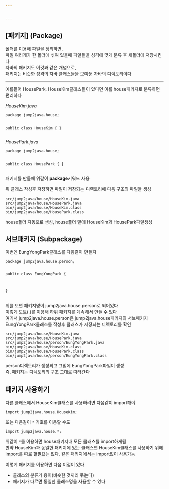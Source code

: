 ```yaml
---


---
```


<h2 id="패키지-package">[패키지] (Package)</h2>
<p>폴더를 이용해 파일을 정리하면,<br>
파일 여러개가 한 폴더에 섞여 있을때 파일들을 성격에 맞게 분류 후 새폴더에 저장시킨다<br>
자바의 패키지도 이것과 같은 개념으로,<br>
패키지는 비슷한 성격의 자바 클래스들을 모아둔 자바의 디렉토리이다</p>
<hr>
<p>예를들어 HousePark, HouseKim클래스들이 있다면 이를 house패키지로 분류하면 편리하다</p>
<p><em>HouseKim.java</em></p>
<pre><code>package jump2java.house;

public class HouseKim {
}
</code></pre>
<p><em>HousePark.java</em></p>
<pre><code>package jump2java.house;

public class HousePark {
}
</code></pre>
<p>패키지를 만들때 위같이  <strong>package</strong>키워드 사용</p>
<p>위 클래스 작성후 저장하면 파일이 저장되는 디렉토리에 다음 구조의 파일들 생성</p>
<pre><code>src/jump2java/house/HouseKim.java
src/jump2java/house/HousePark.java
bin/jump2java/house/HouseKim.class
bin/jump2java/house/HousePark.class
</code></pre>
<p>house폴더 자동으로 생성, house폴더 밑에 HouseKim과 HousePark파일생성</p>
<h2 id="서브패키지-subpackage">서브패키지 (Subpackage)</h2>
<p>이번엔 EungYongPark클래스를 다음같이 만들자</p>
<pre><code>package jump2java.house.person;

public class EungYongPark {

}
</code></pre>
<p>위를 보면 패키지명이 jump2java.house.person로 되어있다<br>
이렇게 도트(.)를 이용해 하위 패키지를 계속해서 만들 수 있다<br>
여기서 jump2java.house.person은 jump2java.house패키지의 서브패키지<br>
EungYongPark클래스를 작성후 클래스가 저장되는 디렉토리를 확인</p>
<pre><code>src/jump2java/house/HouseKim.java
src/jump2java/house/HousePark.java
src/jump2java/house/person/EungYongPark.java
bin/jump2java/house/HouseKim.class
bin/jump2java/house/HousePark.class
bin/jump2java/house/person/EungYongPark.class
</code></pre>
<p>person디렉토리가 생성되고 그밑에 EungYongPark파일이 생성<br>
즉, 패키지는 디렉토리의 구조 그대로 따라간다</p>
<h2 id="패키지-사용하기">패키지 사용하기</h2>
<p>다른 클래스에서 HouseKim클래스를 사용하려면 다음같이 import해야</p>
<pre><code>import jump2java.house.HouseKim;
</code></pre>
<p>또는 다음같이  <code>*</code> 기호를 이용할 수도</p>
<pre><code>import jump2java.house.*;
</code></pre>
<p>위같이  <code>*</code>를 이용하면 house패키지내 모든 클래스를 import하게됨<br>
만약 HouseKim과 동일한 패키지에 있는 클래스면 HouseKim클래스를 사용하기 위해 import를 따로 할필요는 없다. 같은 패키지에서는 import없이 사용가능</p>
<p>이렇게 패키지를 이용하면 다음 이점이 있다</p>
<ul>
<li>클래스의 분류가 용이(비슷한 것끼리 묶는다)</li>
<li>패키지가 다르면 동일한 클래스명을 사용할 수 있다</li>
</ul>

